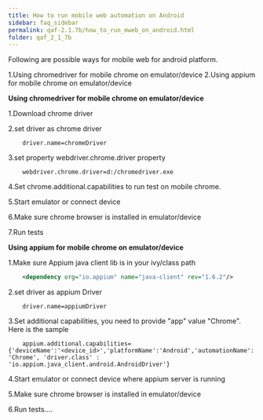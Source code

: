 ```yaml
---
title: How to run mobile web automation on Android
sidebar: faq_sidebar
permalink: qaf-2.1.7b/how_to_run_mweb_on_android.html
folder: qaf_2_1_7b
---
```


Following are possible ways for mobile web for android platform.

1.Using chromedriver for mobile chrome on emulator/device
2.Using appium for mobile chrome on  emulator/device


**Using chromedriver for  mobile chrome on  emulator/device**

1.Download chrome driver

2.set driver as chrome driver

```properties	
	driver.name=chromeDriver
```	
3.set property webdriver.chrome.driver property

```properties	
	webdriver.chrome.driver=d:/chromedriver.exe
```	

4.Set chrome.additional.capabilities to run test on mobile chrome.

5.Start emulator or connect device

6.Make sure chrome browser is installed in emulator/device

7.Run tests



**Using appium for  mobile chrome on  emulator/device**

1.Make sure Appium java client lib is in your ivy/class path

```xml	
    <dependency org="io.appium" name="java-client" rev="1.6.2"/>
```	
2.set driver as appium Driver

```properties
    driver.name=appiumDriver
```	
3.Set additional capabilities, you need to provide "app" value "Chrome". Here is the sample

```properties	
    appium.additional.capabilities={'deviceName':'<device_id>','platformName':'Android','automationName':'Appium','browserName': 'Chrome', 'driver.class' : 'io.appium.java_client.android.AndroidDriver'}
```	

4.Start emulator or connect device where appium server is running

5.Make sure chrome browser is installed in emulator/device

6.Run tests....

